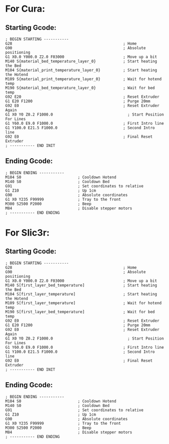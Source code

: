 # For Cura:

## Starting Gcode:

    ; BEGIN STARTING -----------
    G28                                                 ; Home
    G90                                                 ; Absolute positioning
    G1 X0.0 Y000.0 Z2.0 F03000                          ; Move up a bit
    M140 S{material_bed_temperature_layer_0}            ; Start heating the Bed
    M104 S{material_print_temperature_layer_0}          ; Start heating the Hotend
    M109 S{material_print_temperature_layer_0}          ; Wait for hotend temp
    M190 S{material_bed_temperature_layer_0}            ; Wait for bed temp
    G92 E20                                             ; Reset Extruder
    G1 E20 F1200                                        ; Purge 20mm
    G92 E0                                              ; Reset Extruder Again
    G1 X0 Y0 Z0.2 F1000.0                                 ; Start Position For Lines
    G1 Y60.0 E9.0 F1000.0                               ; First Intro line
    G1 Y100.0 E21.5 F1000.0                             ; Second Intro line
    G92 E0                                              ; Final Reset Extruder
    ; ----------- END INIT

## Ending Gcode:

    ; BEGIN ENDING -----------
    M104 S0                         ; Cooldown Hotend
    M140 S0                         ; Cooldown Bed
    G91                             ; Set coordinates to relative
    G1 Z10                          ; Up 1cm
    G90                             ; Absolute coordinates
    G1 X0 Y235 F99999               ; Tray to the front
    M300 S2500 P2000                ; Beep
    M84                             ; Disable stepper motors
    ; ----------- END ENDING


# For Slic3r:

## Starting Gcode:

    ; BEGIN STARTING -----------
    G28                                                 ; Home
    G90                                                 ; Absolute positioning
    G1 X0.0 Y000.0 Z2.0 F03000                          ; Move up a bit
    M140 S[first_layer_bed_temperature]                 ; Start heating the Bed
    M104 S[first_layer_temperature]                     ; Start heating the Hotend
    M109 S[first_layer_temperature]                     ; Wait for hotend temp
    M190 S[first_layer_bed_temperature]                 ; Wait for bed temp
    G92 E0                                              ; Reset Extruder
    G1 E20 F1200                                        ; Purge 20mm
    G92 E0                                              ; Reset Extruder Again
    G1 X0 Y0 Z0.2 F1000.0                                 ; Start Position For Lines
    G1 Y60.0 E9.0 F1000.0                               ; First Intro line
    G1 Y100.0 E21.5 F1000.0                             ; Second Intro line
    G92 E0                                              ; Final Reset Extruder
    ; ----------- END INIT

## Ending Gcode:

    ; BEGIN ENDING -----------
    M104 S0                         ; Cooldown Hotend
    M140 S0                         ; Cooldown Bed
    G91                             ; Set coordinates to relative
    G1 Z10                          ; Up 1cm
    G90                             ; Absolute coordinates
    G1 X0 Y235 F99999               ; Tray to the front
    M300 S2500 P2000                ; Beep
    M84                             ; Disable stepper motors
    ; ----------- END ENDING
